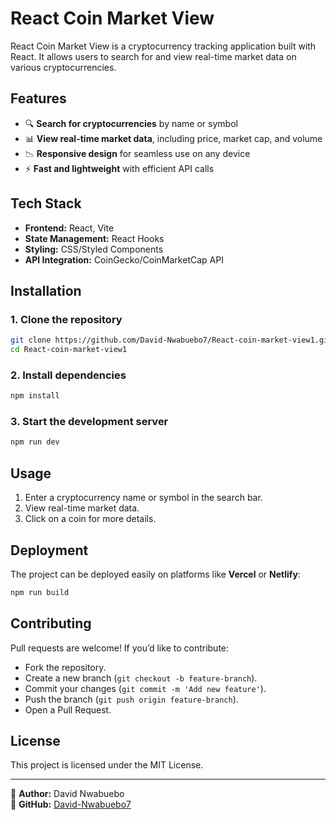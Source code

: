 # React Coin Market View

React Coin Market View is a cryptocurrency tracking application built with React. It allows users to search for and view real-time market data on various cryptocurrencies.

## Features

- 🔍 **Search for cryptocurrencies** by name or symbol
- 📊 **View real-time market data**, including price, market cap, and volume
- 📉 **Responsive design** for seamless use on any device
- ⚡ **Fast and lightweight** with efficient API calls

## Tech Stack

- **Frontend:** React, Vite
- **State Management:** React Hooks
- **Styling:** CSS/Styled Components
- **API Integration:** CoinGecko/CoinMarketCap API

## Installation

### 1. Clone the repository
```sh
git clone https://github.com/David-Nwabuebo7/React-coin-market-view1.git
cd React-coin-market-view1
```

### 2. Install dependencies
```sh
npm install
```

### 3. Start the development server
```sh
npm run dev
```

## Usage

1. Enter a cryptocurrency name or symbol in the search bar.
2. View real-time market data.
3. Click on a coin for more details.

## Deployment

The project can be deployed easily on platforms like **Vercel** or **Netlify**:
```sh
npm run build
```

## Contributing

Pull requests are welcome! If you’d like to contribute:
- Fork the repository.
- Create a new branch (`git checkout -b feature-branch`).
- Commit your changes (`git commit -m 'Add new feature'`).
- Push the branch (`git push origin feature-branch`).
- Open a Pull Request.

## License

This project is licensed under the MIT License.

---

📩 **Author:** David Nwabuebo  
🚀 **GitHub:** [David-Nwabuebo7](https://github.com/David-Nwabuebo7)  

